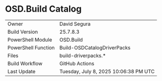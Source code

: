 ﻿# OSD.Build Catalog

| | |
|-|-|
| Owner | David Segura |
| Build Version | 25.7.8.3 |
| PowerShell Module | OSD.Build |
| PowerShell Function | Build-OSDCatalogDriverPacks |
| Files | build-driverpacks.* |
| Build Workflow | GitHub Actions |
| Last Update | Tuesday, July 8, 2025 10:06:38 PM UTC |
